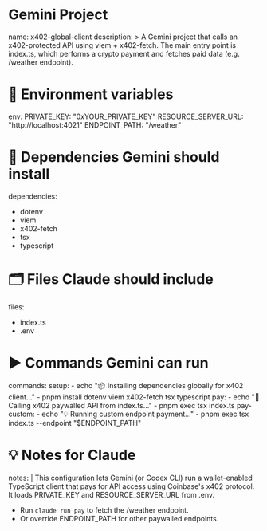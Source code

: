 # Gemini Project

name: x402-global-client description: > A Gemini project that calls an x402-protected API using viem + x402-fetch. The main entry point is index.ts, which performs a crypto payment and fetches paid data (e.g. /weather endpoint).

# 🔧 Environment variables

env: PRIVATE_KEY: "0xYOUR_PRIVATE_KEY" RESOURCE_SERVER_URL: "http://localhost:4021" ENDPOINT_PATH: "/weather"

# 🧱 Dependencies Gemini should install

dependencies:

- dotenv
- viem
- x402-fetch
- tsx
- typescript

# 🗂️ Files Claude should include

files:

- index.ts
- .env

# ▶️ Commands Gemini can run

commands: setup: - echo "📦 Installing dependencies globally for x402 client..." - pnpm install dotenv viem x402-fetch tsx typescript pay: - echo "🚀 Calling x402 paywalled API from index.ts..." - pnpm exec tsx index.ts pay-custom: - echo "💡 Running custom endpoint payment..." - pnpm exec tsx index.ts --endpoint "$ENDPOINT_PATH"

# 💡 Notes for Claude

notes: | This configuration lets Gemini (or Codex CLI) run a wallet-enabled TypeScript client that pays for API access using Coinbase's x402 protocol. It loads PRIVATE_KEY and RESOURCE_SERVER_URL from .env.

- Run `claude run pay` to fetch the /weather endpoint.
- Or override ENDPOINT_PATH for other paywalled endpoints.
